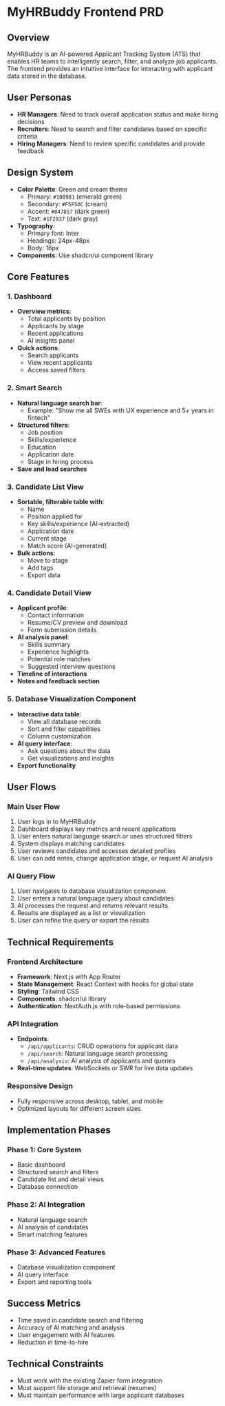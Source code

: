 # MyHRBuddy Frontend PRD

## Overview
MyHRBuddy is an AI-powered Applicant Tracking System (ATS) that enables HR teams to intelligently search, filter, and analyze job applicants. The frontend provides an intuitive interface for interacting with applicant data stored in the database.

## User Personas
- **HR Managers**: Need to track overall application status and make hiring decisions
- **Recruiters**: Need to search and filter candidates based on specific criteria
- **Hiring Managers**: Need to review specific candidates and provide feedback

## Design System
- **Color Palette**: Green and cream theme
  - Primary: `#10B981` (emerald green)
  - Secondary: `#F5F5DC` (cream)
  - Accent: `#047857` (dark green)
  - Text: `#1F2937` (dark gray)
- **Typography**:
  - Primary font: Inter
  - Headings: 24px-48px
  - Body: 16px
- **Components**: Use shadcn/ui component library

## Core Features

### 1. Dashboard
- **Overview metrics**:
  - Total applicants by position
  - Applicants by stage
  - Recent applications
  - AI insights panel
- **Quick actions**:
  - Search applicants
  - View recent applicants
  - Access saved filters

### 2. Smart Search
- **Natural language search bar**:
  - Example: "Show me all SWEs with UX experience and 5+ years in fintech"
- **Structured filters**:
  - Job position
  - Skills/experience
  - Education
  - Application date
  - Stage in hiring process
- **Save and load searches**

### 3. Candidate List View
- **Sortable, filterable table with**:
  - Name
  - Position applied for
  - Key skills/experience (AI-extracted)
  - Application date
  - Current stage
  - Match score (AI-generated)
- **Bulk actions**:
  - Move to stage
  - Add tags
  - Export data

### 4. Candidate Detail View
- **Applicant profile**:
  - Contact information
  - Resume/CV preview and download
  - Form submission details
- **AI analysis panel**:
  - Skills summary
  - Experience highlights
  - Potential role matches
  - Suggested interview questions
- **Timeline of interactions**
- **Notes and feedback section**

### 5. Database Visualization Component
- **Interactive data table**:
  - View all database records
  - Sort and filter capabilities
  - Column customization
- **AI query interface**:
  - Ask questions about the data
  - Get visualizations and insights
- **Export functionality**

## User Flows

### Main User Flow
1. User logs in to MyHRBuddy
2. Dashboard displays key metrics and recent applications
3. User enters natural language search or uses structured filters
4. System displays matching candidates
5. User reviews candidates and accesses detailed profiles
6. User can add notes, change application stage, or request AI analysis

### AI Query Flow
1. User navigates to database visualization component
2. User enters a natural language query about candidates
3. AI processes the request and returns relevant results
4. Results are displayed as a list or visualization
5. User can refine the query or export the results

## Technical Requirements

### Frontend Architecture
- **Framework**: Next.js with App Router
- **State Management**: React Context with hooks for global state
- **Styling**: Tailwind CSS
- **Components**: shadcn/ui library
- **Authentication**: NextAuth.js with role-based permissions

### API Integration
- **Endpoints**:
  - `/api/applicants`: CRUD operations for applicant data
  - `/api/search`: Natural language search processing
  - `/api/analysis`: AI analysis of applicants and queries
- **Real-time updates**: WebSockets or SWR for live data updates

### Responsive Design
- Fully responsive across desktop, tablet, and mobile
- Optimized layouts for different screen sizes

## Implementation Phases

### Phase 1: Core System
- Basic dashboard
- Structured search and filters
- Candidate list and detail views
- Database connection

### Phase 2: AI Integration
- Natural language search
- AI analysis of candidates
- Smart matching features

### Phase 3: Advanced Features
- Database visualization component
- AI query interface
- Export and reporting tools

## Success Metrics
- Time saved in candidate search and filtering
- Accuracy of AI matching and analysis
- User engagement with AI features
- Reduction in time-to-hire

## Technical Constraints
- Must work with the existing Zapier form integration
- Must support file storage and retrieval (resumes)
- Must maintain performance with large applicant databases